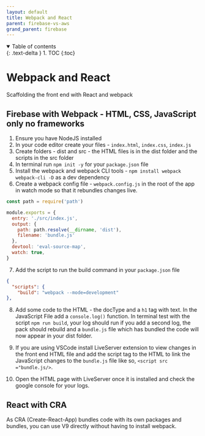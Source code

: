 ```yaml
---
layout: default
title: Webpack and React
parent: firebase-vs-aws
grand_parent: firebase
---
```


<details open markdown="block">
  <summary>
    Table of contents
  </summary>
  {: .text-delta }
1. TOC
{:toc}
</details>

# Webpack and React

Scaffolding the front end with React and webpack

## Firebase with Webpack - HTML, CSS, JavaScript only no frameworks

1. Ensure you have NodeJS installed
2. In your code editor create your files - `index.html`, `index.css`, `index.js`
3. Create folders - dist and src - the HTML files is in the dist folder and the scripts in the src folder
4. In terminal run `npm init -y` for your `package.json` file
5. Install the webpack and webpack CLI tools - `npm install webpack webpack-cli -D` as a dev dependency
6. Create a webpack config file - `webpack.config.js` in the root of the app in watch mode so that it rebundles changes live.

```JavaScript
const path = require('path')

module.exports = {
  entry: './src/index.js',
  output: {
    path: path.resolve(__dirname, 'dist'),
    filename: 'bundle.js'
  },
  devtool: 'eval-source-map',
  watch: true,
}
```

7. Add the script to run the build command in your `package.json` file

```JSON
{
  "scripts": {
    "build": "webpack --mode=development"
},

```

8. Add some code to the HTML - the docType and a `h1` tag with text. In the JavaScript File add a `console.log()` function. In terminal test with the script `npm run build`, your log should run if you add a second log, the pack should rebuild and a `bundle.js` file which has bundled the code will now appear in your dist folder.

9. If you are using VSCode install LiveServer extension to view changes in the front end HTML file and add the script tag to the HTML to link the JavaScript changes to the `bundle.js` file like so, `<script src ="bundle.js/>`.

10. Open the HTML page with LiveServer once it is installed and check the google console for your logs.

## React with CRA

As CRA (Create-React-App) bundles code with its own packages and bundles, you can use V9 directly without having to install webpack.
